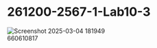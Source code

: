 # 261200-2567-1-Lab10-3
![Screenshot 2025-03-04 181949](https://github.com/user-attachments/assets/7351750c-1ffd-4c5f-a987-fabe13916195)
<br>
660610817
